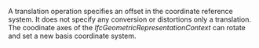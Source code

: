 A translation operation specifies an offset in the coordinate reference system. It does not specify any conversion or distortions only a translation. The coodinate axes of the _IfcGeometricRepresentationContext_ can rotate and set a new basis coordinate system.
